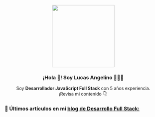 <p align="center" width="300">
   <img align="center" width="200" src="" />
   <h3 align="center">¡Hola 👋! Soy Lucas Angelino 👨🏻‍💻</h3>
   <p align="center">Soy <strong>Desarrollador JavaScript Full Stack</strong> con 5 años experiencia.<br />¡Revisa mi contenido 👇!</p>
</p>


### 📝 Últimos artículos en mi [blog de Desarrollo Full Stack:](https://youtube.com/)

